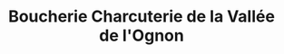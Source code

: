 ---
title: "Boucherie Charcuterie de la Vallée de l'Ognon"
url: /montagney/boucherie-charcuterie-de-la-vallee-de-lognon/
shop: boucherie
---